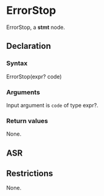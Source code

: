 <!-- This is an automatically generated file. Do not edit it manually. -->

# ErrorStop

ErrorStop, a **stmt** node.

## Declaration

### Syntax

ErrorStop(expr? code)

### Arguments
Input argument is `code` of type expr?.

### Return values

None.

## ASR

<!-- Generate ASR using pickle. -->

## Restrictions

<!-- Generated from asr_verify.cpp. -->
None.